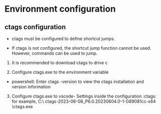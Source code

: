 # Environment configuration
## ctags configuration

- ctags must be configured to define shortcut jumps.

- If ctags is not configured, the shortcut jump function cannot be used. However, commands can be used to jump.

1. It is recommended to download ctags to drive c

2. Configure ctags.exe to the environment variable

- powershell: Enter ctags -version to view the ctags installation and version information

3. Configure ctags.exe to vscode- Settings inside the configuration :ctags: for example, C:\ ctags-2023-06-08_P6.0.20230604.0-1-G89081cc-x64 \ctags.exe
